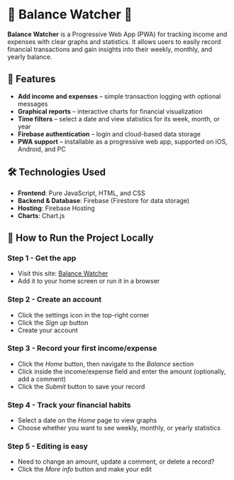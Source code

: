 # 💸 Balance Watcher 💸

**Balance Watcher** is a Progressive Web App (PWA) for tracking income and expenses with clear graphs and statistics. It allows users to easily record financial transactions and gain insights into their weekly, monthly, and yearly balance.

## 🚀 Features
- **Add income and expenses** – simple transaction logging with optional messages
- **Graphical reports** – interactive charts for financial visualization
- **Time filters** – select a date and view statistics for its week, month, or year
- **Firebase authentication** – login and cloud-based data storage
- **PWA support** – installable as a progressive web app, supported on iOS, Android, and PC

## 🛠 Technologies Used
- **Frontend**: Pure JavaScript, HTML, and CSS
- **Backend & Database**: Firebase (Firestore for data storage)
- **Hosting**: Firebase Hosting
- **Charts**: Chart.js

## 🔧 How to Run the Project Locally

### **Step 1 - Get the app**
- Visit this site: [Balance Watcher](https://balance-app-f99d5.web.app/)
- Add it to your home screen or run it in a browser

### **Step 2 - Create an account**
- Click the settings icon in the top-right corner
- Click the *Sign up* button
- Create your account

### **Step 3 - Record your first income/expense**
- Click the *Home* button, then navigate to the *Balance* section
- Click inside the income/expense field and enter the amount (optionally, add a comment)
- Click the *Submit* button to save your record

### **Step 4 - Track your financial habits**
- Select a date on the *Home* page to view graphs
- Choose whether you want to see weekly, monthly, or yearly statistics

### **Step 5 - Editing is easy**
- Need to change an amount, update a comment, or delete a record?
- Click the *More info* button and make your edit
